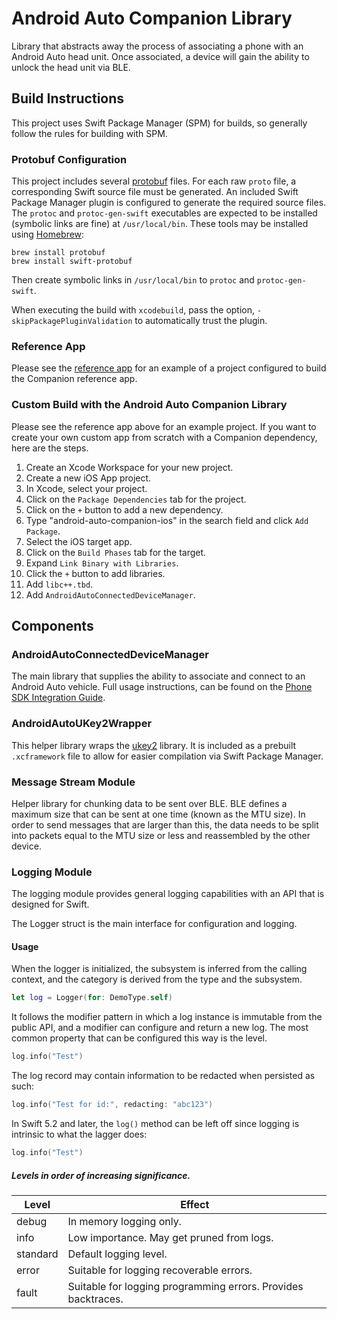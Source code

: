 # Android Auto Companion Library

Library that abstracts away the process of associating a phone with an Android
Auto head unit. Once associated, a device will gain the ability to unlock the
head unit via BLE.

## Build Instructions

This project uses Swift Package Manager (SPM) for builds, so generally follow
the rules for building with SPM.

### Protobuf Configuration

This project includes several [protobuf](https://developers.google.com/protocol-buffers)
files. For each raw `proto` file, a corresponding Swift source file must be
generated. An included Swift Package Manager plugin is configured to generate
the required source files. The `protoc` and `protoc-gen-swift` executables are
expected to be installed (symbolic links are fine) at `/usr/local/bin`. These
tools may be installed using [Homebrew](https://github.com/Homebrew/brew):
```
brew install protobuf
brew install swift-protobuf
````
Then create symbolic links in `/usr/local/bin` to `protoc` and `protoc-gen-swift`.

When executing the build with `xcodebuild`, pass the option, `-skipPackagePluginValidation` 
to automatically trust the plugin.

### Reference App

Please see the [reference app](https://github.com/google/android-auto-companion-app)
for an example of a project configured to build the Companion reference app.

### Custom Build with the Android Auto Companion Library

Please see the reference app above for an example project. If you want to create
your own custom app from scratch with a Companion dependency, here are the
steps.

1. Create an Xcode Workspace for your new project.
2. Create a new iOS App project.
3. In Xcode, select your project.
4. Click on the `Package Dependencies` tab for the project.
5. Click on the `+` button to add a new dependency.
6. Type "android-auto-companion-ios" in the search field and click
`Add Package`.
7. Select the iOS target app.
8. Click on the `Build Phases` tab for the target.
9. Expand `Link Binary with Libraries`.
10. Click the `+` button to add libraries.
11. Add `libc++.tbd`.
12. Add `AndroidAutoConnectedDeviceManager`.

## Components

### AndroidAutoConnectedDeviceManager

The main library that supplies the ability to associate and connect to an
Android Auto vehicle. Full usage instructions, can be found on the
[Phone SDK Integration Guide](https://docs.partner.android.com/gas/integrate/companion_app/cd_phone_sdk).

### AndroidAutoUKey2Wrapper

This helper library wraps the [ukey2](https://github.com/google/ukey2) library.
It is included as a prebuilt `.xcframework` file to allow for easier
compilation via Swift Package Manager.

### Message Stream Module

Helper library for chunking data to be sent over BLE. BLE defines a maximum
size that can be sent at one time (known as the MTU size). In order to send
messages that are larger than this, the data needs to be split into packets
equal to the MTU size or less and reassembled by the other device.

### Logging Module

The logging module provides general logging capabilities with an API that is
designed for Swift.

The Logger struct is the main interface for configuration and logging.

#### Usage

When the logger is initialized, the subsystem is inferred from the calling
context, and the category is derived from the type and the subsystem.

```swift
let log = Logger(for: DemoType.self)
```

It follows the modifier pattern in which a log instance is immutable from
the public API, and a modifier can configure and return a new log. The
most common property that can be configured this way is the level.

```swift
log.info("Test")
```

The log record may contain information to be redacted when persisted as such:

```swift
log.info("Test for id:", redacting: "abc123")
```

In Swift 5.2 and later, the `log()` method can be left off since logging is
intrinsic to what the lagger does:

```swift
log.info("Test")
```

##### Levels in order of increasing significance.

Level    | Effect
-------- | -------------------------------------------------------------
debug    | In memory logging only.
info     | Low importance. May get pruned from logs.
standard | Default logging level.
error    | Suitable for logging recoverable errors.
fault    | Suitable for logging programming errors. Provides backtraces.
